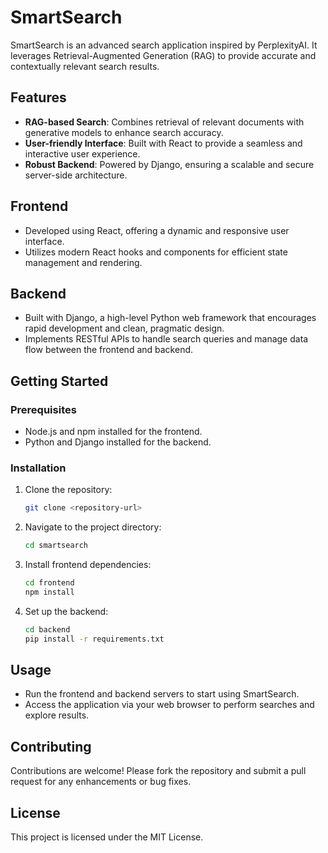 # SmartSearch

SmartSearch is an advanced search application inspired by PerplexityAI. It leverages Retrieval-Augmented Generation (RAG) to provide accurate and contextually relevant search results.

## Features
- **RAG-based Search**: Combines retrieval of relevant documents with generative models to enhance search accuracy.
- **User-friendly Interface**: Built with React to provide a seamless and interactive user experience.
- **Robust Backend**: Powered by Django, ensuring a scalable and secure server-side architecture.

## Frontend
- Developed using React, offering a dynamic and responsive user interface.
- Utilizes modern React hooks and components for efficient state management and rendering.

## Backend
- Built with Django, a high-level Python web framework that encourages rapid development and clean, pragmatic design.
- Implements RESTful APIs to handle search queries and manage data flow between the frontend and backend.

## Getting Started

### Prerequisites
- Node.js and npm installed for the frontend.
- Python and Django installed for the backend.

### Installation
1. Clone the repository:
   ```bash
   git clone <repository-url>
   ```
2. Navigate to the project directory:
   ```bash
   cd smartsearch
   ```
3. Install frontend dependencies:
   ```bash
   cd frontend
   npm install
   ```
4. Set up the backend:
   ```bash
   cd backend
   pip install -r requirements.txt
   ```

## Usage
- Run the frontend and backend servers to start using SmartSearch.
- Access the application via your web browser to perform searches and explore results.

## Contributing
Contributions are welcome! Please fork the repository and submit a pull request for any enhancements or bug fixes.

## License
This project is licensed under the MIT License.